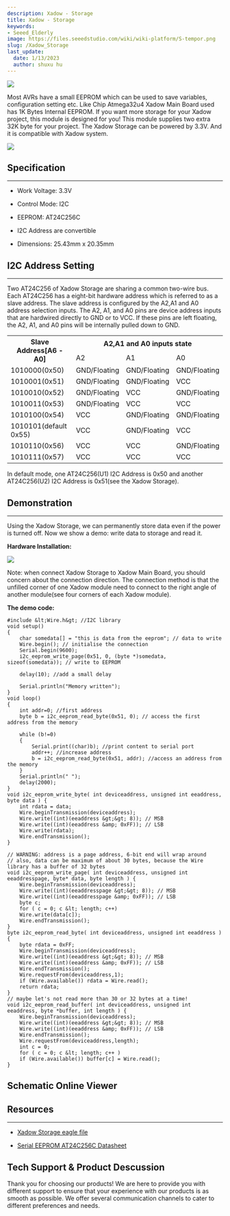 ```yaml
---
description: Xadow - Storage
title: Xadow - Storage
keywords:
- Seeed_Elderly
image: https://files.seeedstudio.com/wiki/wiki-platform/S-tempor.png
slug: /Xadow_Storage
last_update:
  date: 1/13/2023
  author: shuxu hu
---
```

![](https://files.seeedstudio.com/wiki/Xadow_Storage/img/X_Storage_01.jpg)

Most AVRs have a small EEPROM which can be used to save variables, configuration setting etc. Like Chip Atmega32u4 Xadow Main Board used has 1K Bytes Internal EEPROM.
If you want more storage for your Xadow project, this module is designed for you! This module supplies two extra 32K byte for your project. The Xadow Storage can be powered by 3.3V. And it is compatible with Xadow system.

[![](https://files.seeedstudio.com/wiki/Seeed-WiKi/docs/images/300px-Get_One_Now_Banner-ragular.png)](https://www.seeedstudio.com/Xadow-Storage-p-1625.html)

##  Specification
---
*   Work Voltage: 3.3V

*   Control Mode: I2C

*   EEPROM: AT24C256C

*   I2C Address are convertible

*   Dimensions: 25.43mm x 20.35mm

##  I2C Address Setting
---
Two AT24C256 of Xadow Storage are sharing a common two-wire bus. Each AT24C256 has a eight-bit hardware address which is referred to as a slave address. The slave address is configured by the A2,A1 and A0 address selection inputs. The A2, A1, and A0 pins are device address inputs that are hardwired directly to GND or to VCC. If these pins are left floating, the A2, A1, and A0 pins will be internally pulled down to GND.
<center>
<table  cellspacing="0" width="50%">
<tr>
<th rowspan="2" scope="col">  Slave Address[A6 - A0]
</th>
<th colspan="3" scope="col"> A2,A1 and A0 inputs state
</th></tr>
<tr>
<td scope="col"> A2
</td>
<td scope="col"> A1
</td>
<td scope="col"> A0
</td></tr>
<tr>
<td scope="row"> 1010000(0x50)
</td>
<td>GND/Floating
</td>
<td>GND/Floating
</td>
<td>GND/Floating
</td></tr>
<tr>
<td scope="row"> 1010001(0x51)
</td>
<td> GND/Floating
</td>
<td> GND/Floating
</td>
<td> VCC
</td></tr>
<tr>
<td scope="row"> 1010010(0x52)
</td>
<td> GND/Floating
</td>
<td> VCC
</td>
<td> GND/Floating
</td></tr>
<tr>
<td scope="row"> 1010011(0x53)
</td>
<td> GND/Floating
</td>
<td> VCC
</td>
<td> VCC
</td></tr>
<tr>
<td scope="row"> 1010100(0x54)
</td>
<td> VCC
</td>
<td> GND/Floating
</td>
<td> GND/Floating
</td></tr>
<tr>
<td scope="row"> 1010101(default 0x55)
</td>
<td> VCC
</td>
<td> GND/Floating
</td>
<td> VCC
</td></tr>
<tr>
<td scope="row"> 1010110(0x56)
</td>
<td> VCC
</td>
<td> VCC
</td>
<td> GND/Floating
</td></tr>
<tr>
<td scope="row"> 1010111(0x57)
</td>
<td> VCC
</td>
<td> VCC
</td>
<td> VCC
</td></tr></table></center>

In default mode, one AT24C256(U1) I2C Address is 0x50 and another AT24C256(U2) I2C Address is 0x51(see the Xadow Storage).

##  Demonstration
---
Using the Xadow Storage, we can permanently store data even if the power is turned off. Now we show a demo: write data to storage and read it.

**Hardware Installation:**

![](https://files.seeedstudio.com/wiki/Xadow_Storage/img/XadowStorage.jpg)

Note: when connect Xadow Storage to Xadow Main Board, you should concern about the connection direction. The connection method is that the unfilled corner of one Xadow module need to connect to the right angle of another module(see four corners of each Xadow module).

**The demo code:**

```
#include &lt;Wire.h&gt; //I2C library
void setup()
{
    char somedata[] = "this is data from the eeprom"; // data to write
    Wire.begin(); // initialise the connection
    Serial.begin(9600);
    i2c_eeprom_write_page(0x51, 0, (byte *)somedata, sizeof(somedata)); // write to EEPROM

    delay(10); //add a small delay

    Serial.println("Memory written");
}
void loop()
{
    int addr=0; //first address
    byte b = i2c_eeprom_read_byte(0x51, 0); // access the first address from the memory

    while (b!=0)
    {
        Serial.print((char)b); //print content to serial port
        addr++; //increase address
        b = i2c_eeprom_read_byte(0x51, addr); //access an address from the memory
    }
    Serial.println(" ");
    delay(2000);
}
void i2c_eeprom_write_byte( int deviceaddress, unsigned int eeaddress, byte data ) {
    int rdata = data;
    Wire.beginTransmission(deviceaddress);
    Wire.write((int)(eeaddress &gt;&gt; 8)); // MSB
    Wire.write((int)(eeaddress &amp; 0xFF)); // LSB
    Wire.write(rdata);
    Wire.endTransmission();
}

// WARNING: address is a page address, 6-bit end will wrap around
// also, data can be maximum of about 30 bytes, because the Wire library has a buffer of 32 bytes
void i2c_eeprom_write_page( int deviceaddress, unsigned int eeaddresspage, byte* data, byte length ) {
    Wire.beginTransmission(deviceaddress);
    Wire.write((int)(eeaddresspage &gt;&gt; 8)); // MSB
    Wire.write((int)(eeaddresspage &amp; 0xFF)); // LSB
    byte c;
    for ( c = 0; c &lt; length; c++)
    Wire.write(data[c]);
    Wire.endTransmission();
}
byte i2c_eeprom_read_byte( int deviceaddress, unsigned int eeaddress ) {
    byte rdata = 0xFF;
    Wire.beginTransmission(deviceaddress);
    Wire.write((int)(eeaddress &gt;&gt; 8)); // MSB
    Wire.write((int)(eeaddress &amp; 0xFF)); // LSB
    Wire.endTransmission();
    Wire.requestFrom(deviceaddress,1);
    if (Wire.available()) rdata = Wire.read();
    return rdata;
}
// maybe let's not read more than 30 or 32 bytes at a time!
void i2c_eeprom_read_buffer( int deviceaddress, unsigned int eeaddress, byte *buffer, int length ) {
    Wire.beginTransmission(deviceaddress);
    Wire.write((int)(eeaddress &gt;&gt; 8)); // MSB
    Wire.write((int)(eeaddress &amp; 0xFF)); // LSB
    Wire.endTransmission();
    Wire.requestFrom(deviceaddress,length);
    int c = 0;
    for ( c = 0; c &lt; length; c++ )
    if (Wire.available()) buffer[c] = Wire.read();
}
```


## Schematic Online Viewer

<div className="altium-ecad-viewer" data-project-src="https://files.seeedstudio.com/wiki/Xadow_Storage/res/Xadow_Storage_eagle_file.zip" style={{borderRadius: '0px 0px 4px 4px', height: 500, borderStyle: 'solid', borderWidth: 1, borderColor: 'rgb(241, 241, 241)', overflow: 'hidden', maxWidth: 1280, maxHeight: 700, boxSizing: 'border-box'}}>
</div>


##  Resources
---
- [Xadow Storage eagle file](https://files.seeedstudio.com/wiki/Xadow_Storage/res/Xadow_Storage_eagle_file.zip)

- [Serial EEPROM AT24C256C Datasheet](https://files.seeedstudio.com/wiki/Xadow_Storage/res/AT24C256C-SSHL-T.pdf)

## Tech Support & Product Descussion

Thank you for choosing our products! We are here to provide you with different support to ensure that your experience with our products is as smooth as possible. We offer several communication channels to cater to different preferences and needs.

<div class="button_tech_support_container">
<a href="https://forum.seeedstudio.com/" class="button_forum"></a> 
<a href="https://www.seeedstudio.com/contacts" class="button_email"></a>
</div>

<div class="button_tech_support_container">
<a href="https://discord.gg/eWkprNDMU7" class="button_discord"></a> 
<a href="https://github.com/Seeed-Studio/wiki-documents/discussions/69" class="button_discussion"></a>
</div>
